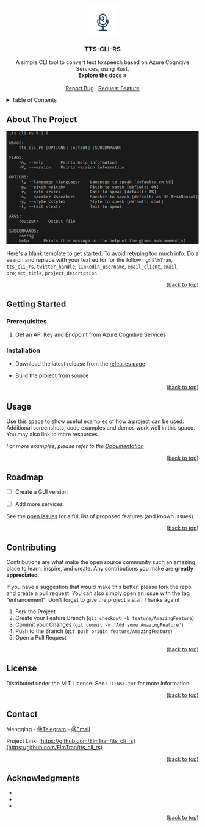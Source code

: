 <!-- PROJECT LOGO -->
<br />
<div align="center">
  <a href="https://github.com/ElmTran/tts_cli_rs">
    <img src="images/logo.png" alt="Logo" width="80" height="80">
  </a>

<h3 align="center">TTS-CLI-RS</h3>

  <p align="center">
    A simple CLI tool to convert text to speech based on Azure Cognitive Services, using Rust.
    <br />
    <a href="https://github.com/ElmTran/tts_cli_rs"><strong>Explore the docs »</strong></a>
    <br />
    <br />
    <a href="https://github.com/ElmTran/tts_cli_rs/issues/new?labels=bug&template=bug-report---.md">Report Bug</a>
    ·
    <a href="https://github.com/ElmTran/tts_cli_rs/issues/new?labels=enhancement&template=feature-request---.md">Request Feature</a>
  </p>
</div>

<!-- TABLE OF CONTENTS -->
<details>
  <summary>Table of Contents</summary>
  <ol>
    <li>
      <a href="#about-the-project">About The Project</a>
    </li>
    <li>
      <a href="#getting-started">Getting Started</a>
      <ul>
        <li><a href="#prerequisites">Prerequisites</a></li>
        <li><a href="#installation">Installation</a></li>
      </ul>
    </li>
    <li><a href="#usage">Usage</a></li>
    <li><a href="#contributing">Contributing</a></li>
    <li><a href="#license">License</a></li>
    <li><a href="#contact">Contact</a></li>
    <li><a href="#acknowledgments">Acknowledgments</a></li>
  </ol>
</details>

<!-- ABOUT THE PROJECT -->

## About The Project

[![TTS-CLI_RS][product-screenshot]](images/screenshot.png)

Here's a blank template to get started: To avoid retyping too much info. Do a search and replace with your text editor for the following: `ElmTran`, `tts_cli_rs`, `twitter_handle`, `linkedin_username`, `email_client`, `email`, `project_title`, `project_description`

<p align="right">(<a href="#readme-top">back to top</a>)</p>

## Getting Started

### Prerequisites

1. Get an API Key and Endpoint from Azure Cognitive Services

### Installation

- Download the latest release from the [releases page]()

- Build the project from source

<p align="right">(<a href="#readme-top">back to top</a>)</p>

## Usage

Use this space to show useful examples of how a project can be used. Additional screenshots, code examples and demos work well in this space. You may also link to more resources.

_For more examples, please refer to the [Documentation](https://example.com)_

<p align="right">(<a href="#readme-top">back to top</a>)</p>

<!-- ROADMAP -->

## Roadmap

- [ ] Create a GUI version

- [ ] Add more services

See the [open issues](https://github.com/ElmTran/tts_cli_rs/issues) for a full list of proposed features (and known issues).

<p align="right">(<a href="#readme-top">back to top</a>)</p>

<!-- CONTRIBUTING -->

## Contributing

Contributions are what make the open source community such an amazing place to learn, inspire, and create. Any contributions you make are **greatly appreciated**.

If you have a suggestion that would make this better, please fork the repo and create a pull request. You can also simply open an issue with the tag "enhancement".
Don't forget to give the project a star! Thanks again!

1. Fork the Project
2. Create your Feature Branch (`git checkout -b feature/AmazingFeature`)
3. Commit your Changes (`git commit -m 'Add some AmazingFeature'`)
4. Push to the Branch (`git push origin feature/AmazingFeature`)
5. Open a Pull Request

<p align="right">(<a href="#readme-top">back to top</a>)</p>

<!-- LICENSE -->

## License

Distributed under the MIT License. See `LICENSE.txt` for more information.

<p align="right">(<a href="#readme-top">back to top</a>)</p>

<!-- CONTACT -->

## Contact

Mengqing - [@Telegram](https://t.me/mzfbwu/) - [@Email](mailto:c897611977@gmail.com)

Project Link: [https://github.com/ElmTran/tts_cli_rs](https://github.com/ElmTran/tts_cli_rs)

<p align="right">(<a href="#readme-top">back to top</a>)</p>

<!-- ACKNOWLEDGMENTS -->

## Acknowledgments

- []()
- []()
- []()

<p align="right">(<a href="#readme-top">back to top</a>)</p>

<!-- MARKDOWN LINKS & IMAGES -->
<!-- https://www.markdownguide.org/basic-syntax/#reference-style-links -->

[license-shield]: https://img.shields.io/github/license/ElmTran/tts_cli_rs.svg?style=for-the-badge
[license-url]: https://github.com/ElmTran/tts_cli_rs/blob/master/LICENSE.txt
[product-screenshot]: images/screenshot.png
